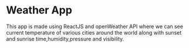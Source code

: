 # Weather App

This app is made using ReactJS and openWeather API where we can see current temperature of various cities around the world along with sunset and sunrise time,humidity,pressure and visibility.
